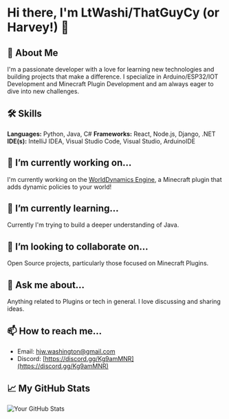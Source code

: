 # Hi there, I'm LtWashi/ThatGuyCy (or Harvey!) 👋

## 🚀 About Me
I'm a passionate developer with a love for learning new technologies and building projects that make a difference. I specialize in Arduino/ESP32/IOT Development and Minecraft Plugin Development and am always eager to dive into new challenges.

## 🛠️ Skills
**Languages:** Python, Java, C#
**Frameworks:** React, Node.js, Django, .NET
**IDE(s):** IntelliJ IDEA, Visual Studio Code, Visual Studio, ArduinoIDE

## 🔭 I’m currently working on...
I'm currently working on the [WorldDynamics Engine](https://github.com/thatguycy/WorldDynamics-Engine), a Minecraft plugin that adds dynamic policies to your world!

## 🌱 I’m currently learning...
Currently I'm trying to build a deeper understanding of Java.

## 👯 I’m looking to collaborate on...
Open Source projects, particularly those focused on Minecraft Plugins.

## 💬 Ask me about...
Anything related to Plugins or tech in general. I love discussing and sharing ideas.

## 📫 How to reach me...
- Email: hjw.washington@gmail.com
- Discord: [https://discord.gg/Kg9amMNR](https://discord.gg/Kg9amMNR)

## 📈 My GitHub Stats
![Your GitHub Stats](https://github-readme-stats.vercel.app/api?username=thatguycy&show_icons=true)

